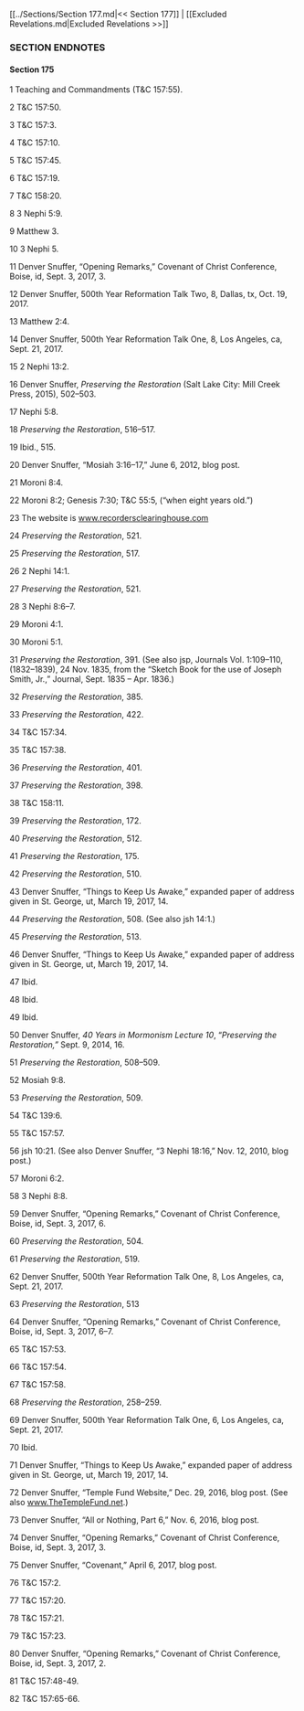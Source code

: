[[../Sections/Section 177.md|<< Section 177]]  |  [[Excluded Revelations.md|Excluded Revelations >>]]

### SECTION ENDNOTES
#### Section 175


1 Teaching and Commandments (T&C 157:55).


2 T&C 157:50.


3 T&C 157:3.


4 T&C 157:10.


5 T&C 157:45.


6 T&C 157:19.


7 T&C 158:20.


8 3 Nephi 5:9.


9 Matthew 3.


10 3 Nephi 5.


11 Denver Snuffer, “Opening Remarks,” Covenant of Christ Conference, Boise, id, Sept. 3, 2017, 3.


12 Denver Snuffer, 500th Year Reformation Talk Two, 8, Dallas, tx, Oct. 19, 2017.


13 Matthew 2:4.


14 Denver Snuffer, 500th Year Reformation Talk One, 8, Los Angeles, ca, Sept. 21, 2017.


15 2 Nephi 13:2.


16 Denver Snuffer, *Preserving the Restoration* (Salt Lake City: Mill Creek Press, 2015), 502–503.


17 Nephi 5:8.


18
*Preserving the Restoration*, 516–517.


19 Ibid., 515.


20 Denver Snuffer, “Mosiah 3:16–17,” June 6, 2012, blog post.


21 Moroni 8:4.


22 Moroni 8:2; Genesis 7:30; T&C 55:5, (“when eight years old.”)


23 The website is www.recordersclearinghouse.com


24
*Preserving the Restoration*, 521.


25
*Preserving the Restoration*, 517.


26 2 Nephi 14:1.


27
*Preserving the Restoration*, 521.


28 3 Nephi 8:6–7.


29 Moroni 4:1.


30 Moroni 5:1.


31
*Preserving the Restoration*, 391. (See also jsp, Journals Vol. 1:109–110, (1832–1839), 24 Nov. 1835, from the “Sketch Book for the use of Joseph Smith, Jr.,” Journal, Sept. 1835 – Apr. 1836.)


32
*Preserving the Restoration*, 385.


33
*Preserving the Restoration*, 422.


34 T&C 157:34.


35 T&C 157:38.


36
*Preserving the Restoration*, 401.


37
*Preserving the Restoration*, 398.


38 T&C 158:11.


39
*Preserving the Restoration*, 172.


40
*Preserving the Restoration*, 512.


41
*Preserving the Restoration*, 175.


42
*Preserving the Restoration*, 510.


43 Denver Snuffer, “Things to Keep Us Awake,” expanded paper of address given in St. George, ut, March 19, 2017, 14.


44
*Preserving the Restoration*, 508. (See also jsh 14:1.)


45
*Preserving the Restoration*, 513.


46 Denver Snuffer, “Things to Keep Us Awake,” expanded paper of address given in St. George, ut, March 19, 2017, 14.


47 Ibid.


48 Ibid.


49 Ibid.


50 Denver Snuffer, *40 Years in Mormonism Lecture 10*, “*Preserving the Restoration,”* Sept. 9, 2014, 16.


51
*Preserving the Restoration*, 508–509.


52 Mosiah 9:8.


53
*Preserving the Restoration*, 509.


54 T&C 139:6.


55 T&C 157:57.


56
jsh 10:21. (See also Denver Snuffer, “3 Nephi 18:16,” Nov. 12, 2010, blog post.)


57 Moroni 6:2.


58 3 Nephi 8:8.


59 Denver Snuffer, “Opening Remarks,” Covenant of Christ Conference, Boise, id, Sept. 3, 2017, 6.


60
*Preserving the Restoration*, 504.


61
*Preserving the Restoration*, 519.


62 Denver Snuffer, 500th Year Reformation Talk One, 8, Los Angeles, ca, Sept. 21, 2017.


63
*Preserving the Restoration*, 513


64 Denver Snuffer, “Opening Remarks,” Covenant of Christ Conference, Boise, id, Sept. 3, 2017, 6–7.


65 T&C 157:53.


66 T&C 157:54.


67 T&C 157:58.


68
*Preserving the Restoration*, 258–259.


69 Denver Snuffer, 500th Year Reformation Talk One, 6, Los Angeles, ca, Sept. 21, 2017.


70 Ibid.


71 Denver Snuffer, “Things to Keep Us Awake,” expanded paper of address given in St. George, ut, March 19, 2017, 14.


72 Denver Snuffer, “Temple Fund Website,” Dec. 29, 2016, blog post. (See also www.TheTempleFund.net.)


73 Denver Snuffer, “All or Nothing, Part 6,” Nov. 6, 2016, blog post.


74 Denver Snuffer, “Opening Remarks,” Covenant of Christ Conference, Boise, id, Sept. 3, 2017, 3.


75 Denver Snuffer, “Covenant,” April 6, 2017, blog post.


76 T&C 157:2.


77 T&C 157:20.


78 T&C 157:21.


79 T&C 157:23.


80 Denver Snuffer, “Opening Remarks,” Covenant of Christ Conference, Boise, id, Sept. 3, 2017, 2.


81 T&C 157:48-49.


82 T&C 157:65-66.